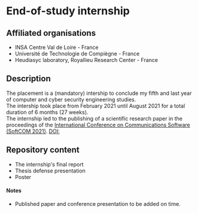 # End-of-study internship


## Affiliated organisations

- INSA Centre Val de Loire - France
- Université de Technologie de Compiègne - France
- Heudiasyc laboratory, Royallieu Research Center - France

## Description

The placement is a (mandatory) intership to conclude my fifth and last year of computer and cyber security engineering studies.  
The intership took place from February 2021 until August 2021 for a total duration of 6 months (27 weeks).  
The internship led to the publishing of a scientific research paper in the proceedings of the [International Conference on Communications Software (SoftCOM 2021)](https://ieeexplore.ieee.org/document/9559069).  [DOI: ](https://ieeexplore.ieee.org/document/9559069)

## Repository content

- The internship's final report
- Thesis defense presentation
- Poster

#### Notes

- Published paper and conference presentation to be added on time.

